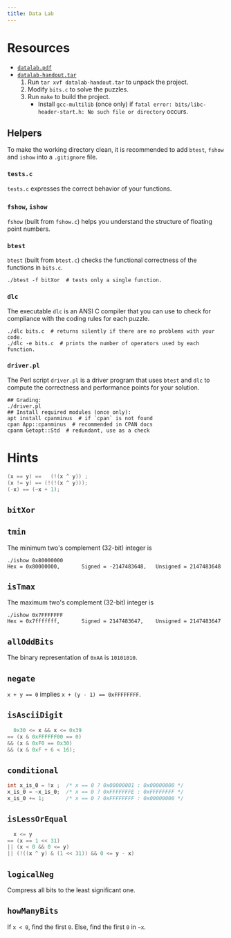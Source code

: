```yaml
---
title: Data Lab
---
```


# Resources

- [`datalab.pdf`](http://csapp.cs.cmu.edu/3e/datalab.pdf)
- [`datalab-handout.tar`](http://csapp.cs.cmu.edu/3e/datalab-handout.tar)
  1. Run `tar xvf datalab-handout.tar` to unpack the project.
  1. Modify `bits.c` to solve the puzzles.
  1. Run `make` to build the project.
     - Install `gcc-multilib` (once only) if `fatal error: bits/libc-header-start.h: No such file or directory` occurs.

## Helpers

To make the working directory clean, it is recommended to add `btest`, `fshow` and `ishow` into a `.gitignore` file.

### `tests.c`

`tests.c` expresses the correct behavior of your functions.

### `fshow`, `ishow`

`fshow` (built from `fshow.c`) helps you understand the structure of floating point numbers.

### `btest`

`btest` (built from `btest.c`) checks the functional correctness of the functions in `bits.c`.

```shell
./btest -f bitXor  # tests only a single function.
```

### `dlc`

The executable `dlc` is an ANSI C compiler that you can use to check for compliance with the coding rules for each puzzle.

```shell
./dlc bits.c  # returns silently if there are no problems with your code.
./dlc -e bits.c  # prints the number of operators used by each function.
```

### `driver.pl`

The Perl script `driver.pl` is a driver program that uses `btest` and `dlc` to compute the correctness and performance points for your solution.

```shell
## Grading:
./driver.pl
## Install required modules (once only):
apt install cpanminus  # if `cpan` is not found
cpan App::cpanminus  # recommended in CPAN docs
cpanm Getopt::Std  # redundant, use as a check
```

# Hints

```c
(x == y) ==   (!(x ^ y)) ;
(x != y) == (!(!(x ^ y)));
(-x) == (~x + 1);
```

## `bitXor`

## `tmin`

The minimum two's complement (32-bit) integer is

```shell
./ishow 0x80000000
Hex = 0x80000000,       Signed = -2147483648,   Unsigned = 2147483648
```

## `isTmax`

The maximum two's complement (32-bit) integer is

```shell
./ishow 0x7FFFFFFF
Hex = 0x7fffffff,       Signed = 2147483647,    Unsigned = 2147483647
```

## `allOddBits`

The binary representation of `0xAA` is `10101010`.

## `negate`

`x + y == 0` implies `x + (y - 1) == 0xFFFFFFFF`.

## `isAsciiDigit`

```c
  0x30 <= x && x <= 0x39
== (x & 0xFFFFFF00 == 0)
&& (x & 0xF0 == 0x30)
&& (x & 0xF + 6 < 16);
```

## `conditional`

```c
int x_is_0 = !x ;  /* x == 0 ? 0x00000001 : 0x00000000 */
x_is_0 = ~x_is_0;  /* x == 0 ? 0xFFFFFFFE : 0xFFFFFFFF */
x_is_0 += 1;       /* x == 0 ? 0xFFFFFFFF : 0x00000000 */
```

## `isLessOrEqual`

```c
  x <= y
== (x == 1 << 31)
|| (x < 0 && 0 <= y)
|| (!((x ^ y) & (1 << 31)) && 0 <= y - x)
```

## `logicalNeg`

Compress all bits to the least significant one.

## `howManyBits`

If `x < 0`, find the first `0`. Else, find the first `0` in `~x`.
